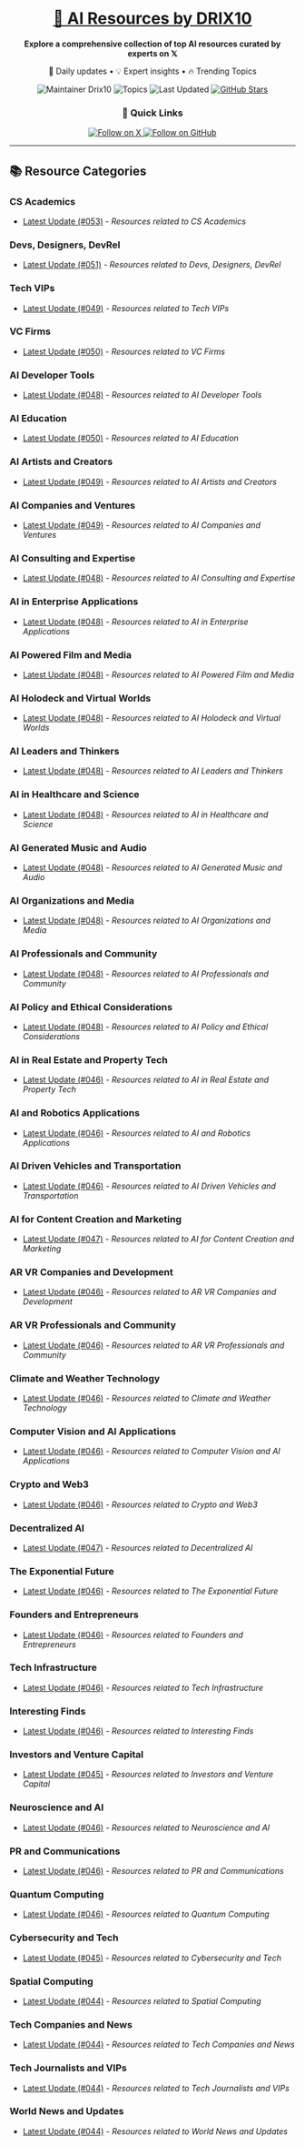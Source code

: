 
<div align="center">
  <h1><a href="https://x.com/DRIX_10_" target="_blank">🚀 AI Resources by DRIX10</a></h1>
  <p><strong>Explore a comprehensive collection of top AI resources curated by experts on 𝕏</strong></p>
  <p>🌟 Daily updates • 💡 Expert insights • 🔥 Trending Topics</p>

  <img src="https://img.shields.io/badge/Maintainer-Drix10-blue?style=for-the-badge" alt="Maintainer Drix10" />
  <img src="https://img.shields.io/badge/Topics-Everything%2C%20AI-red?style=for-the-badge" alt="Topics" />
  <img src="https://img.shields.io/github/last-commit/Drix10/ai-resources?style=for-the-badge&color=5D6D7E" alt="Last Updated" />
  <a href="https://github.com/Drix10/ai-resources"><img src="https://img.shields.io/github/stars/Drix10/ai-resources?style=for-the-badge&color=yellow" alt="GitHub Stars" /></a>

  <br>

  <h3>🌟 Quick Links</h3>
    <a href="https://x.com/DRIX_10_">
      <img src="https://img.shields.io/badge/Follow_on_𝕏-black?style=for-the-badge&logo=x&logoColor=white" alt="Follow on X" />
    </a>
    <a href="https://github.com/Drix10">
      <img src="https://img.shields.io/badge/Follow_on_GitHub-black?style=for-the-badge&logo=github&logoColor=white" alt="Follow on GitHub" />
    </a>
</div>

---

## 📚 Resource Categories

### CS Academics

*   [Latest Update (#053)](https://github.com/Drix10/ai-resources/blob/main/CS%20Academics/resources-053.md) - *Resources related to CS Academics*

### Devs, Designers, DevRel

*   [Latest Update (#051)](https://github.com/Drix10/ai-resources/blob/main/Devs%2C%20Designers%2C%20DevRel/resources-051.md) - *Resources related to Devs, Designers, DevRel*

### Tech VIPs

*   [Latest Update (#049)](https://github.com/Drix10/ai-resources/blob/main/Tech%20VIPs/resources-049.md) - *Resources related to Tech VIPs*

### VC Firms

*   [Latest Update (#050)](https://github.com/Drix10/ai-resources/blob/main/VC%20Firms/resources-050.md) - *Resources related to VC Firms*

### AI Developer Tools

*   [Latest Update (#048)](https://github.com/Drix10/ai-resources/blob/main/AI%20Developer%20Tools/resources-048.md) - *Resources related to AI Developer Tools*

### AI Education

*   [Latest Update (#050)](https://github.com/Drix10/ai-resources/blob/main/AI%20Education/resources-050.md) - *Resources related to AI Education*

### AI Artists and Creators

*   [Latest Update (#049)](https://github.com/Drix10/ai-resources/blob/main/AI%20Artists%20and%20Creators/resources-049.md) - *Resources related to AI Artists and Creators*

### AI Companies and Ventures

*   [Latest Update (#049)](https://github.com/Drix10/ai-resources/blob/main/AI%20Companies%20and%20Ventures/resources-049.md) - *Resources related to AI Companies and Ventures*

### AI Consulting and Expertise

*   [Latest Update (#048)](https://github.com/Drix10/ai-resources/blob/main/AI%20Consulting%20and%20Expertise/resources-048.md) - *Resources related to AI Consulting and Expertise*

### AI in Enterprise Applications

*   [Latest Update (#048)](https://github.com/Drix10/ai-resources/blob/main/AI%20in%20Enterprise%20Applications/resources-048.md) - *Resources related to AI in Enterprise Applications*

### AI Powered Film and Media

*   [Latest Update (#048)](https://github.com/Drix10/ai-resources/blob/main/AI%20Powered%20Film%20and%20Media/resources-048.md) - *Resources related to AI Powered Film and Media*

### AI Holodeck and Virtual Worlds

*   [Latest Update (#048)](https://github.com/Drix10/ai-resources/blob/main/AI%20Holodeck%20and%20Virtual%20Worlds/resources-048.md) - *Resources related to AI Holodeck and Virtual Worlds*

### AI Leaders and Thinkers

*   [Latest Update (#048)](https://github.com/Drix10/ai-resources/blob/main/AI%20Leaders%20and%20Thinkers/resources-048.md) - *Resources related to AI Leaders and Thinkers*

### AI in Healthcare and Science

*   [Latest Update (#048)](https://github.com/Drix10/ai-resources/blob/main/AI%20in%20Healthcare%20and%20Science/resources-048.md) - *Resources related to AI in Healthcare and Science*

### AI Generated Music and Audio

*   [Latest Update (#048)](https://github.com/Drix10/ai-resources/blob/main/AI%20Generated%20Music%20and%20Audio/resources-048.md) - *Resources related to AI Generated Music and Audio*

### AI Organizations and Media

*   [Latest Update (#048)](https://github.com/Drix10/ai-resources/blob/main/AI%20Organizations%20and%20Media/resources-048.md) - *Resources related to AI Organizations and Media*

### AI Professionals and Community

*   [Latest Update (#048)](https://github.com/Drix10/ai-resources/blob/main/AI%20Professionals%20and%20Community/resources-048.md) - *Resources related to AI Professionals and Community*

### AI Policy and Ethical Considerations

*   [Latest Update (#048)](https://github.com/Drix10/ai-resources/blob/main/AI%20Policy%20and%20Ethical%20Considerations/resources-048.md) - *Resources related to AI Policy and Ethical Considerations*

### AI in Real Estate and Property Tech

*   [Latest Update (#046)](https://github.com/Drix10/ai-resources/blob/main/AI%20in%20Real%20Estate%20and%20Property%20Tech/resources-046.md) - *Resources related to AI in Real Estate and Property Tech*

### AI and Robotics Applications

*   [Latest Update (#046)](https://github.com/Drix10/ai-resources/blob/main/AI%20and%20Robotics%20Applications/resources-046.md) - *Resources related to AI and Robotics Applications*

### AI Driven Vehicles and Transportation

*   [Latest Update (#046)](https://github.com/Drix10/ai-resources/blob/main/AI%20Driven%20Vehicles%20and%20Transportation/resources-046.md) - *Resources related to AI Driven Vehicles and Transportation*

### AI for Content Creation and Marketing

*   [Latest Update (#047)](https://github.com/Drix10/ai-resources/blob/main/AI%20for%20Content%20Creation%20and%20Marketing/resources-047.md) - *Resources related to AI for Content Creation and Marketing*

### AR VR Companies and Development

*   [Latest Update (#046)](https://github.com/Drix10/ai-resources/blob/main/AR%20VR%20Companies%20and%20Development/resources-046.md) - *Resources related to AR VR Companies and Development*

### AR VR Professionals and Community

*   [Latest Update (#046)](https://github.com/Drix10/ai-resources/blob/main/AR%20VR%20Professionals%20and%20Community/resources-046.md) - *Resources related to AR VR Professionals and Community*

### Climate and Weather Technology

*   [Latest Update (#046)](https://github.com/Drix10/ai-resources/blob/main/Climate%20and%20Weather%20Technology/resources-046.md) - *Resources related to Climate and Weather Technology*

### Computer Vision and AI Applications

*   [Latest Update (#046)](https://github.com/Drix10/ai-resources/blob/main/Computer%20Vision%20and%20AI%20Applications/resources-046.md) - *Resources related to Computer Vision and AI Applications*

### Crypto and Web3

*   [Latest Update (#046)](https://github.com/Drix10/ai-resources/blob/main/Crypto%20and%20Web3/resources-046.md) - *Resources related to Crypto and Web3*

### Decentralized AI

*   [Latest Update (#047)](https://github.com/Drix10/ai-resources/blob/main/Decentralized%20AI/resources-047.md) - *Resources related to Decentralized AI*

### The Exponential Future

*   [Latest Update (#046)](https://github.com/Drix10/ai-resources/blob/main/The%20Exponential%20Future/resources-046.md) - *Resources related to The Exponential Future*

### Founders and Entrepreneurs

*   [Latest Update (#046)](https://github.com/Drix10/ai-resources/blob/main/Founders%20and%20Entrepreneurs/resources-046.md) - *Resources related to Founders and Entrepreneurs*

### Tech Infrastructure

*   [Latest Update (#046)](https://github.com/Drix10/ai-resources/blob/main/Tech%20Infrastructure/resources-046.md) - *Resources related to Tech Infrastructure*

### Interesting Finds

*   [Latest Update (#046)](https://github.com/Drix10/ai-resources/blob/main/Interesting%20Finds/resources-046.md) - *Resources related to Interesting Finds*

### Investors and Venture Capital

*   [Latest Update (#045)](https://github.com/Drix10/ai-resources/blob/main/Investors%20and%20Venture%20Capital/resources-045.md) - *Resources related to Investors and Venture Capital*

### Neuroscience and AI

*   [Latest Update (#046)](https://github.com/Drix10/ai-resources/blob/main/Neuroscience%20and%20AI/resources-046.md) - *Resources related to Neuroscience and AI*

### PR and Communications

*   [Latest Update (#046)](https://github.com/Drix10/ai-resources/blob/main/PR%20and%20Communications/resources-046.md) - *Resources related to PR and Communications*

### Quantum Computing

*   [Latest Update (#046)](https://github.com/Drix10/ai-resources/blob/main/Quantum%20Computing/resources-046.md) - *Resources related to Quantum Computing*

### Cybersecurity and Tech

*   [Latest Update (#045)](https://github.com/Drix10/ai-resources/blob/main/Cybersecurity%20and%20Tech/resources-045.md) - *Resources related to Cybersecurity and Tech*

### Spatial Computing

*   [Latest Update (#044)](https://github.com/Drix10/ai-resources/blob/main/Spatial%20Computing/resources-044.md) - *Resources related to Spatial Computing*

### Tech Companies and News

*   [Latest Update (#044)](https://github.com/Drix10/ai-resources/blob/main/Tech%20Companies%20and%20News/resources-044.md) - *Resources related to Tech Companies and News*

### Tech Journalists and VIPs

*   [Latest Update (#044)](https://github.com/Drix10/ai-resources/blob/main/Tech%20Journalists%20and%20VIPs/resources-044.md) - *Resources related to Tech Journalists and VIPs*

### World News and Updates

*   [Latest Update (#044)](https://github.com/Drix10/ai-resources/blob/main/World%20News%20and%20Updates/resources-044.md) - *Resources related to World News and Updates*

